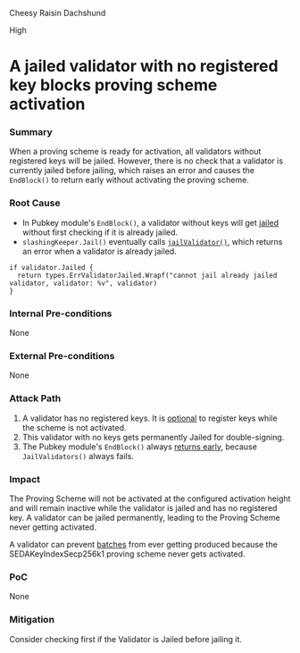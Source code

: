 Cheesy Raisin Dachshund

High

# A jailed validator with no registered key blocks proving scheme activation

### Summary

When a proving scheme is ready for activation, all validators without registered keys will be jailed. However, there is no check
that a validator is currently jailed before jailing, which raises an error and causes the `EndBlock()` to return early without
activating the proving scheme. 

### Root Cause

- In Pubkey module's `EndBlock()`, a validator without keys will get [jailed](https://github.com/sherlock-audit/2024-12-seda-protocol/blob/main/seda-chain/x/pubkey/keeper/endblock.go#L135-L144) without first checking if it is already jailed.
- `slashingKeeper.Jail()` eventually calls [`jailValidator()`](https://github.com/cosmos/cosmos-sdk/blob/v0.50.11/x/staking/keeper/val_state_change.go#L309-L311), which returns an error when a validator is already jailed.
```golang
if validator.Jailed {
  return types.ErrValidatorJailed.Wrapf("cannot jail already jailed validator, validator: %v", validator)
}
```

### Internal Pre-conditions
None


### External Pre-conditions
None


### Attack Path
1. A validator has no registered keys. It is [optional](https://github.com/sherlock-audit/2024-12-seda-protocol/blob/main/seda-chain/x/staking/keeper/msg_server.go#L65-L76) to register keys while the scheme is not activated.
2. This validator with no keys gets permanently Jailed for double-signing.
3. The Pubkey module's `EndBlock()` always [returns early](https://github.com/sherlock-audit/2024-12-seda-protocol/blob/main/seda-chain/x/pubkey/keeper/endblock.go#L40-L43), because `JailValidators()` always fails.


### Impact

The Proving Scheme will not be activated at the configured activation height and will remain inactive while the validator is jailed
and has no registered key. A validator can be jailed permanently, leading to the Proving Scheme never getting activated.

A validator can prevent [batches](https://github.com/sherlock-audit/2024-12-seda-protocol/blob/main/seda-chain/x/batching/keeper/endblock.go#L36-L42) from ever getting produced because the SEDAKeyIndexSecp256k1 proving scheme never gets activated.


### PoC
None


### Mitigation
Consider checking first if the Validator is Jailed before jailing it.